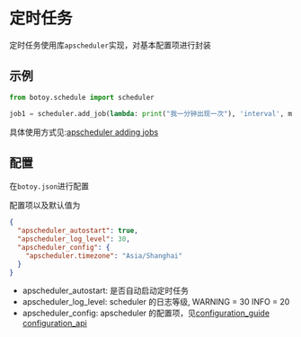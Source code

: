 # 定时任务

定时任务使用库`apscheduler`实现，对基本配置项进行封装

## 示例

```python
from botoy.schedule import scheduler

job1 = scheduler.add_job(lambda: print("我一分钟出现一次"), 'interval', minutes=1)
```

具体使用方式见:[apscheduler adding jobs](https://apscheduler.readthedocs.io/en/latest/userguide.html#adding-jobs)

## 配置

在`botoy.json`进行配置

配置项以及默认值为

```json
{
  "apscheduler_autostart": true,
  "apscheduler_log_level": 30,
  "apscheduler_config": {
    "apscheduler.timezone": "Asia/Shanghai"
  }
}
```

- apscheduler_autostart: 是否自动启动定时任务
- apscheduler_log_level: scheduler 的日志等级, WARNING = 30 INFO = 20
- apscheduler_config: apscheduler 的配置项，见[configuration_guide](https://apscheduler.readthedocs.io/en/latest/userguide.html#configuring-the-scheduler) [configuration_api](https://apscheduler.readthedocs.io/en/latest/modules/schedulers/base.html#apscheduler.schedulers.base.BaseScheduler.configure)

